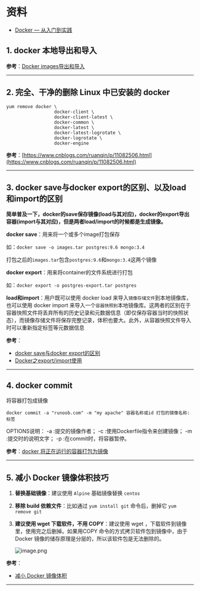 # 资料

- [Docker — 从入门到实践](https://yeasy.gitbooks.io/docker_practice/)

## 1. docker 本地导出和导入

**参考**：[Docker images导出和导入](https://www.jianshu.com/p/8408e06b7273)

---

## 2. 完全、干净的删除 Linux 中已安装的 docker

```shell
yum remove docker \
                  docker-client \
                  docker-client-latest \
                  docker-common \
                  docker-latest \
                  docker-latest-logrotate \
                  docker-logrotate \
                  docker-engine
```

**参考**：[https://www.cnblogs.com/ruanqin/p/11082506.html](https://www.cnblogs.com/ruanqin/p/11082506.html)

---

## 3. docker save与docker export的区别、以及load和import的区别

**简单普及一下，docker的save保存镜像(load与其对应)，docker的export导出容器(import与其对应)，但是两者load/import的时候都是生成镜像。**

**docker save**：用来将一个或多个image打包保存

如：`docker save -o images.tar postgres:9.6 mongo:3.4`

打包之后的`images.tar`包含`postgres:9.6`和`mongo:3.4`这两个镜像

**docker export**：用来将container的文件系统进行打包

如：`docker export -o postgres-export.tar postgres`

**load和import**：用户既可以使用 docker load 来导入`镜像存储文件`到本地镜像库，也可以使用 docker import 来导入一个`容器快照到`本地镜像库。这两者的区别在于容器快照文件将丢弃所有的历史记录和元数据信息（即仅保存容器当时的快照状态），而镜像存储文件将保存完整记录，体积也要大。此外，从容器快照文件导入时可以重新指定标签等元数据信息

**参考**：

- [docker save与docker export的区别](https://blog.csdn.net/liukuan73/article/details/78089138)
- [Docker之export/import使用](https://blog.csdn.net/weixin_42003671/article/details/86614577)

---

## 4. docker commit

将容器打包成镜像

`docker commit -a "runoob.com" -m "my apache" 容器名称或id 打包的镜像名称:标签`

OPTIONS说明：
-a :提交的镜像作者；
-c :使用Dockerfile指令来创建镜像；
-m :提交时的说明文字；
-p :在commit时，将容器暂停。

**参考**：[docker 将正在运行的容器打包为镜像](https://www.cnblogs.com/jackadam/p/9528448.html)

---

## 5. 减小 Docker 镜像体积技巧

1. **替换基础镜像**：建议使用 `Alpine` 基础镜像替换 `centos`

2. **移除 build 依赖文件**：比如通过 `yum install git` 命令后，删掉它 `yum remove git`

3. **建议使用 wget 下载软件，不用 COPY**：建议使用 wget ，下载软件到镜像里，使用完之后删掉。如果用COPY 命令的方式拷贝软件包到镜像中，由于 Docker 镜像的储存原理是分层的，所以该软件包是无法删除的。

   ![image.png](https://ww1.sinaimg.cn/large/006alGmrgy1gbja131cprj30zt0bhdjc.jpg)

**参考**：

- [减小 Docker 镜像体积](https://hui.lu/reduce-docker-image-size/)

---